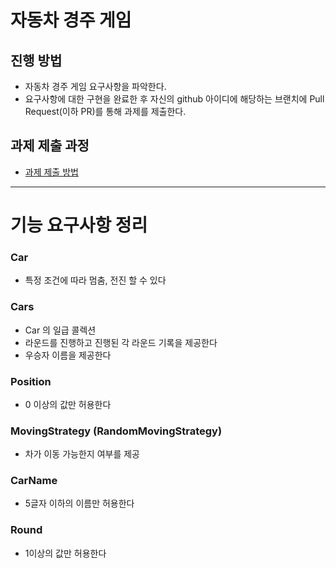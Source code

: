 # 자동차 경주 게임
## 진행 방법
* 자동차 경주 게임 요구사항을 파악한다.
* 요구사항에 대한 구현을 완료한 후 자신의 github 아이디에 해당하는 브랜치에 Pull Request(이하 PR)를 통해 과제를 제출한다.

## 과제 제출 과정
* [과제 제출 방법](https://github.com/next-step/nextstep-docs/tree/master/precourse)


---
# 기능 요구사항 정리


### Car

- 특정 조건에 따라 멈춤, 전진 할 수 있다


### Cars

- Car 의 일급 콜렉션 
- 라운드를 진행하고 진행된 각 라운드 기록을 제공한다 
- 우승자 이름을 제공한다 


### Position

- 0 이상의 값만 허용한다 


### MovingStrategy (RandomMovingStrategy)

- 차가 이동 가능한지 여부를 제공 


### CarName

- 5글자 이하의 이름만 허용한다 


### Round

- 1이상의 값만 허용한다